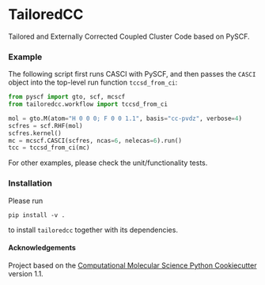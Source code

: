 TailoredCC
==============================
Tailored and Externally Corrected Coupled Cluster Code based on PySCF.

### Example

The following script first runs CASCI with PySCF, and then passes the `CASCI` object into
the top-level run function `tccsd_from_ci`:

```py
from pyscf import gto, scf, mcscf
from tailoredcc.workflow import tccsd_from_ci

mol = gto.M(atom="H 0 0 0; F 0 0 1.1", basis="cc-pvdz", verbose=4)
scfres = scf.RHF(mol)
scfres.kernel()
mc = mcscf.CASCI(scfres, ncas=6, nelecas=6).run()
tcc = tccsd_from_ci(mc)
```

For other examples, please check the unit/functionality tests.


### Installation

Please run
```console
pip install -v .
```
to install `tailoredcc` together with its dependencies.


#### Acknowledgements
 
Project based on the 
[Computational Molecular Science Python Cookiecutter](https://github.com/molssi/cookiecutter-cms) version 1.1.
